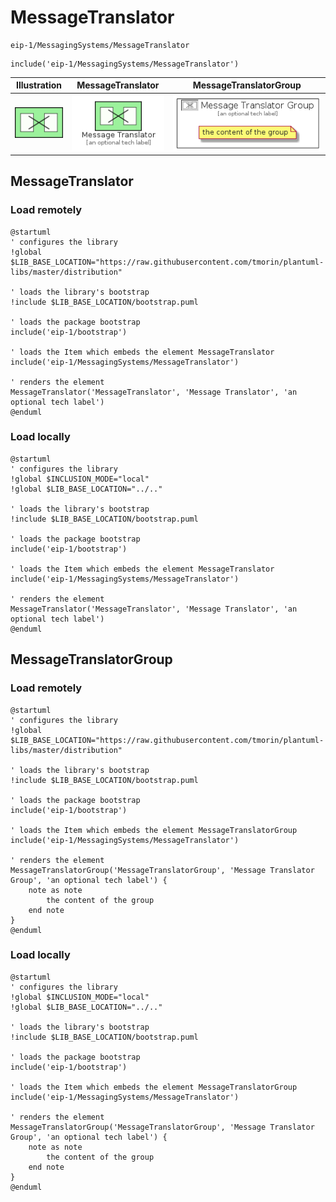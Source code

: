# MessageTranslator


```text
eip-1/MessagingSystems/MessageTranslator
```

```text
include('eip-1/MessagingSystems/MessageTranslator')
```



| Illustration | MessageTranslator | MessageTranslatorGroup |
| :---: | :---: | :---: |
| ![illustration for Illustration](../../eip-1/MessagingSystems/MessageTranslator.png) | ![illustration for MessageTranslator](../../eip-1/MessagingSystems/MessageTranslator.Local.png) | ![illustration for MessageTranslatorGroup](../../eip-1/MessagingSystems/MessageTranslatorGroup.Local.png) |




## MessageTranslator

### Load remotely
```plantuml
@startuml
' configures the library
!global $LIB_BASE_LOCATION="https://raw.githubusercontent.com/tmorin/plantuml-libs/master/distribution"

' loads the library's bootstrap
!include $LIB_BASE_LOCATION/bootstrap.puml

' loads the package bootstrap
include('eip-1/bootstrap')

' loads the Item which embeds the element MessageTranslator
include('eip-1/MessagingSystems/MessageTranslator')

' renders the element
MessageTranslator('MessageTranslator', 'Message Translator', 'an optional tech label')
@enduml
```

### Load locally
```plantuml
@startuml
' configures the library
!global $INCLUSION_MODE="local"
!global $LIB_BASE_LOCATION="../.."

' loads the library's bootstrap
!include $LIB_BASE_LOCATION/bootstrap.puml

' loads the package bootstrap
include('eip-1/bootstrap')

' loads the Item which embeds the element MessageTranslator
include('eip-1/MessagingSystems/MessageTranslator')

' renders the element
MessageTranslator('MessageTranslator', 'Message Translator', 'an optional tech label')
@enduml
```

## MessageTranslatorGroup

### Load remotely
```plantuml
@startuml
' configures the library
!global $LIB_BASE_LOCATION="https://raw.githubusercontent.com/tmorin/plantuml-libs/master/distribution"

' loads the library's bootstrap
!include $LIB_BASE_LOCATION/bootstrap.puml

' loads the package bootstrap
include('eip-1/bootstrap')

' loads the Item which embeds the element MessageTranslatorGroup
include('eip-1/MessagingSystems/MessageTranslator')

' renders the element
MessageTranslatorGroup('MessageTranslatorGroup', 'Message Translator Group', 'an optional tech label') {
    note as note
        the content of the group
    end note
}
@enduml
```

### Load locally
```plantuml
@startuml
' configures the library
!global $INCLUSION_MODE="local"
!global $LIB_BASE_LOCATION="../.."

' loads the library's bootstrap
!include $LIB_BASE_LOCATION/bootstrap.puml

' loads the package bootstrap
include('eip-1/bootstrap')

' loads the Item which embeds the element MessageTranslatorGroup
include('eip-1/MessagingSystems/MessageTranslator')

' renders the element
MessageTranslatorGroup('MessageTranslatorGroup', 'Message Translator Group', 'an optional tech label') {
    note as note
        the content of the group
    end note
}
@enduml
```


